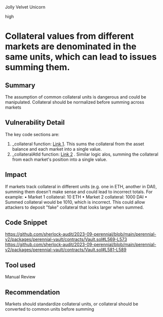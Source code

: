 Jolly Velvet Unicorn

high

# Collateral values from different markets are denominated in the same units, which can lead to issues summing them.
## Summary
The assumption of common collateral units is dangerous and could be manipulated. Collateral should be normalized before summing across markets
## Vulnerability Detail
The key code sections are:
1.	_collateral function: [Link 1](https://github.com/sherlock-audit/2023-09-perennial/blob/main/perennial-v2/packages/perennial-vault/contracts/Vault.sol#L569-L573). This sums the collateral from the asset balance and each market into a single value.  
2. _collateralAtId function: [Link 2](https://github.com/sherlock-audit/2023-09-perennial/blob/main/perennial-v2/packages/perennial-vault/contracts/Vault.sol#L581-L589) . Similar logic alos, summing the collateral from each market's position into a single value.

## Impact
If markets track collateral in different units (e.g. one in ETH, another in DAI), summing them doesn't make sense and could lead to incorrect totals.
For example:
• Market 1 collateral: 10 ETH
• Market 2 collateral: 1000 DAI
• Summed collateral would be 1010, which is incorrect.
This could allow attackers to deposit "fake" collateral that looks larger when summed.

## Code Snippet
https://github.com/sherlock-audit/2023-09-perennial/blob/main/perennial-v2/packages/perennial-vault/contracts/Vault.sol#L569-L573
https://github.com/sherlock-audit/2023-09-perennial/blob/main/perennial-v2/packages/perennial-vault/contracts/Vault.sol#L581-L589
## Tool used

Manual Review

## Recommendation
Markets should standardize collateral units, or collateral should be converted to common units before summing
